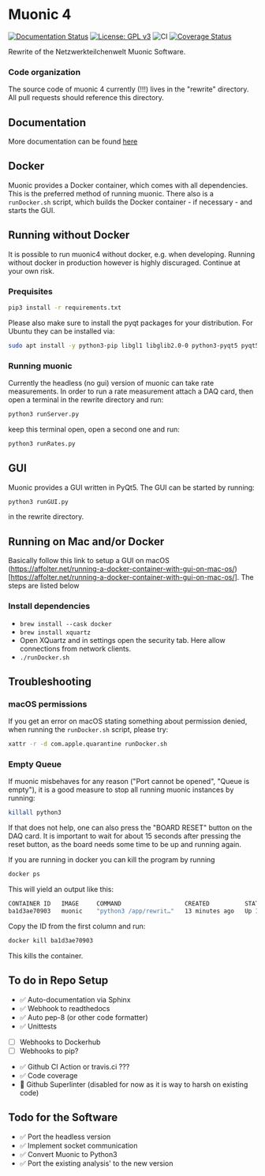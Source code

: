 # Muonic 4
[![Documentation Status](https://readthedocs.org/projects/muonic/badge/?version=latest)](https://muonic.readthedocs.io/en/latest/?badge=latest)
[![License: GPL v3](https://img.shields.io/badge/License-GPLv3-blue.svg)](https://www.gnu.org/licenses/gpl-3.0)
![CI](https://github.com/NetzwerkTeilchenwelt/muonic4/workflows/CI/badge.svg)
[![Coverage Status](https://coveralls.io/repos/github/NetzwerkTeilchenwelt/muonic4/badge.svg?branch=master)](https://coveralls.io/github/NetzwerkTeilchenwelt/muonic4?branch=master)

Rewrite of the Netzwerkteilchenwelt Muonic Software.

### Code organization
The source code of muonic 4 currently (!!!) lives in the "rewrite" directory. All pull requests should reference this directory.

## Documentation
More documentation can be found [here](https://muonic.readthedocs.io/en/latest/)

## Docker
Muonic provides a Docker container, which comes with all dependencies. This is the preferred method of running muonic. There also is a ```runDocker.sh``` script, which builds the Docker container - if necessary - and starts the GUI.

## Running without Docker
It is possible to run muonic4 without docker, e.g. when developing. Running without docker in production however is highly discuraged. Continue at your own risk.
### Prequisites

```bash
pip3 install -r requirements.txt
```

Please also make sure to install the pyqt packages for your distribution. For Ubuntu they can be installed via:
```bash
sudo apt install -y python3-pip libgl1 libglib2.0-0 python3-pyqt5 pyqt5-dev-tools qttools5-dev-tools
```

### Running muonic
Currently the headless (no gui) version of muonic can take rate measurements. In order to run a rate measurement attach a DAQ card, then open a terminal in the rewrite directory and run:
```bash
python3 runServer.py
```

keep this terminal open, open a second one and run:

```bash
python3 runRates.py
```

## GUI
Muonic provides a GUI written in PyQt5. The GUI can be started by running:
```bash
python3 runGUI.py
```
in the rewrite directory.
## Running on Mac and/or Docker

Basically follow this link to setup a GUI on macOS (https://affolter.net/running-a-docker-container-with-gui-on-mac-os/)[https://affolter.net/running-a-docker-container-with-gui-on-mac-os/]. The steps are listed below

### Install dependencies
- `brew install --cask docker`
- `brew install xquartz`
- Open XQuartz and in settings open the security tab. Here allow connections from network clients.
- `./runDocker.sh`

## Troubleshooting
### macOS permissions
If you get an error on macOS stating something about permission denied, when running the `runDocker.sh` script, please try:
```bash
xattr -r -d com.apple.quarantine runDocker.sh
```
### Empty Queue
If muonic misbehaves for any reason ("Port cannot be opened", "Queue is empty"), it is a good measure to stop all running muonic instances by running:
```bash
killall python3
```
If that does not help, one can also press the "BOARD RESET" button on the DAQ card. It is important to wait for about 15 seconds after pressing the reset button, as the board needs some time to be up and running again.

If you are running in docker you can kill the program by running
```bash
docker ps
```

This will yield an output like this:
```bash
CONTAINER ID   IMAGE     COMMAND                  CREATED          STATUS          PORTS     NAMES
ba1d3ae70903   muonic    "python3 /app/rewrit…"   13 minutes ago   Up 13 minutes             heuristic_meninsky
```

Copy the ID from the first column and run:
```bash
docker kill ba1d3ae70903
```
This kills the container.

## To do in Repo Setup

- :white_check_mark: Auto-documentation via Sphinx
- :white_check_mark: Webhook to readthedocs
- :white_check_mark: Auto pep-8 (or other code formatter)
- :white_check_mark: Unittests
- [ ] Webhooks to Dockerhub
- [ ] Webhooks to pip?
- :white_check_mark: Github CI Action or travis.ci ???
- :white_check_mark: Code coverage
- :small_red_triangle: Github Superlinter (disabled for now as it is way to harsh on existing code)

## Todo for the Software
- :white_check_mark: Port the headless version
- :white_check_mark: Implement socket communication
- :white_check_mark: Convert Muonic to Python3
- :white_check_mark: Port the existing analysis' to the new version
